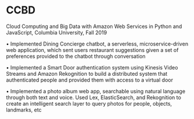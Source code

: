 # CCBD
Cloud Computing and Big Data with Amazon Web Services in Python and JavaScript, Columbia University, Fall 2019

•	Implemented Dining Concierge chatbot, a serverless, microservice-driven web application, which sent users restaurant suggestions given a set of preferences provided to the chatbot through conversation

•	Implemented a Smart Door authentication system using Kinesis Video Streams and Amazon Rekognition to build a distributed system that authenticated people and provided them with access to a virtual door

•	Implemented a photo album web app, searchable using natural language through both text and voice. Used Lex, ElasticSearch, and Rekognition to create an intelligent search layer to query photos for people, objects, landmarks, etc

